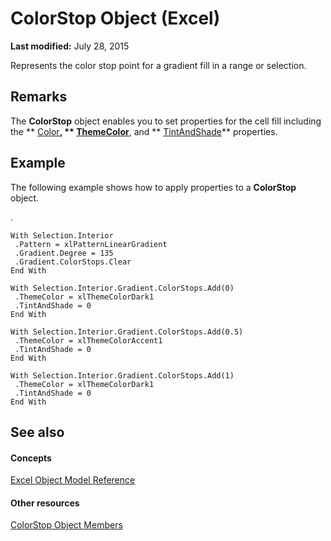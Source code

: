 
# ColorStop Object (Excel)

 **Last modified:** July 28, 2015

Represents the color stop point for a gradient fill in a range or selection.

## Remarks

The  **ColorStop** object enables you to set properties for the cell fill including the ** [Color](ca90fc42-2a7a-d43e-9c2c-0055f6bf9010.md)**,  ** [ThemeColor](5cd6a0f2-408e-30e8-0c1f-5584d888eccd.md)**, and  ** [TintAndShade](3ec15506-3ba6-a173-a11b-d17448fcdb1b.md)** properties.


## Example

The following example shows how to apply properties to a  **ColorStop** object.

.




```
With Selection.Interior 
 .Pattern = xlPatternLinearGradient 
 .Gradient.Degree = 135 
 .Gradient.ColorStops.Clear 
End With 
 
With Selection.Interior.Gradient.ColorStops.Add(0) 
 .ThemeColor = xlThemeColorDark1 
 .TintAndShade = 0 
End With 
 
With Selection.Interior.Gradient.ColorStops.Add(0.5) 
 .ThemeColor = xlThemeColorAccent1 
 .TintAndShade = 0 
End With 
 
With Selection.Interior.Gradient.ColorStops.Add(1) 
 .ThemeColor = xlThemeColorDark1 
 .TintAndShade = 0 
End With
```


## See also


#### Concepts


 [Excel Object Model Reference](11ea8598-8a20-92d5-f98b-0da04263bf2c.md)
#### Other resources


 [ColorStop Object Members](b2ce7445-3ac9-b5c9-95b1-05536b107841.md)
